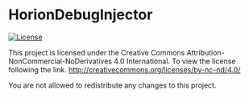 # HorionDebugInjector

[![License](https://i.creativecommons.org/l/by-nc/4.0/88x31.png)](https://creativecommons.org/licenses/by-nc-nd/4.0/)

This project is licensed under the Creative Commons Attribution-NonCommercial-NoDerivatives 4.0 International.
To view the license following the link. http://creativecommons.org/licenses/by-nc-nd/4.0/

You are not allowed to redistribute any changes to this project.
